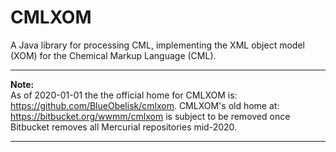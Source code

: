 # CMLXOM

A Java library for processing CML,
implementing the XML object model (XOM) for the Chemical Markup Language (CML).

---
**Note:**  
As of 2020-01-01 the the official home for CMLXOM is:
<https://github.com/BlueObelisk/cmlxom>.
CMLXOM's old home at: <https://bitbucket.org/wwmm/cmlxom> is subject to be
removed once Bitbucket removes all Mercurial repositories mid-2020.

---

